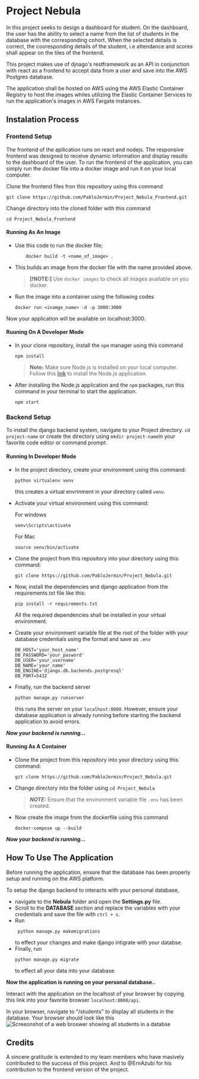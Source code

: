 # Project Nebula

In this project seeks to design a dashboard for student. On the dashboard, the user has the ability to select a name from the list of students in the database with the corresponding cohort. When the selected details is correct, the cooresponding details of the student, i.e attendance and scores shall appear on the tiles of the frontend.

This project makes use of djnago's restframework as an API in conjunction with react as a frontend to accept data from a user and save into the AWS Postgres database. 

The application shall be hosted on AWS using the AWS Elastic Container Registry to host the images whiles utilizing the Elastic Container Services to run the application's images in AWS Fargate instances.


## Instalation Process

### Frontend Setup
The frontend of the apllication runs on react and nodejs. The responsive frontend was designed to receive dynamic information and display results to the dashboard of the user.
To run the frontend of the application, you can simply run the docker file into a docker image and run it on your local computer.

Clone the frontend files fron this repository using this command 
```
git clone https://github.com/PabloJermin/Project_Nebula_Frontend.git
```
Change directory into the cloned folder with this command 
```
cd Project_Nebula_Frontend
```

#### Running As An Image
* Use this code to run the docker file;
    ```
        docker build -t <name_of_image> .
    ```

* This builds an image from the docker file with the name provided above. 

    > **[!NOTE:]**
    >  Use `docker images` to check all images available on you docker.

* Run the image into a container using the following codes 
    ```
    docker run <inamge_name> -d -p 3000:3000
    ```
Now your application will be available on localhost:3000.

#### Ruuning On A Developer Mode
* In your clone repository, install the `npm` manager using this command
    ```
    npm install
    ```

    > **Note:** 
    > Make sure Node.js is installed on your local computer.    Follow this [link](https://nodejs.org/en/download/package-manager) to install the Node.js application. 
* After installing the Node.js application and  the `npm` packages, run this command in your terminal to start the application.
    ```
    npm start
    ```

### Backend Setup
To install the django backend system, navigate to your Project directory. `cd project-name` or create the directory using `mkdir project-name`in your favorite code editor or command prompt.

#### Running In Developer Mode
* In the project directory, create your environment using this command:
    ```
    python virtualenv venv
    ```
    this creates a virtual envrinment in your directory called `venv`.
* Activate your virtual environment using this command:
    
    For windows
    ```
    venv\Scripts\activate
    ```

    For Mac
    ```
    source venv/bin/activate
    ```

* Clone the project from this repository into your directory using this command:
    ```
    git clone https://github.com/PabloJermin/Project_Nebula.git 
    ```
* Now, install the dependencies and django application from the requirements.txt file like this:
    ```
    pip install -r requirements.txt
    ```
    All the required dependencies shall be installed in your virtual environment.
* Create your environment variable file at the root of the folder with your database credentials using the format and save as `.env`
    ```
    DB_HOST='your_host_name'
    DB_PASSWORD='your_pasword'
    DB_USER='your_username'
    DB_NAME='your_name'
    DB_ENGINE='django.db.backends.postgresql'
    DB_PORT=5432
    ```

* Finally, run the backend server
    ```
    python manage.py runserver
    ```
    this runs the server on your `localhost:8000`. However, ensure your database application is already running before starting the backend application to avoid errors.

**_Now your backend is running..._**

#### Running As A Container

* Clone the project from this repository into your directory using this command:
    ```
    git clone https://github.com/PabloJermin/Project_Nebula.git 
    ```
* Change directory into the folder using `cd Project_Nebula`

    > ***NOTE:***
    > Ensure that the environment variable file `.env` has been created.
* Now create the image from the dockerfile using this command
    ```
    docker-compose up --build
    ```
**_Now your backend is running..._**

## How To Use The Application

Before running the application, ensure that the database has been properly setup and running on the AWS platform. 

To setup the django backend to interacts with your personal database,

* navigate to the **Nebula** folder and open the **Settings.py** file. 
* Scroll to the **DATABASE** section and replace the variables with your credentials and save the file with `ctrl + s`.
* Run 
    ```
     python manage.py makemigrations
    ``` 
    to effect your changes and make django intigrate with your databse.
* Finally, run 
    ```
    python manage.py migrate
    ```
    to effect all your data into your database.

**Now the application is running on your personal database..**

Interact with the application on the localhost of your browser by copying this link into your favorite browser `localhost:8000/api`.

In your browser, navigate to "/students" to display all students in the database. Your browser should look like this
![Screeonshot of a web broswer showing all students in a databse](<../../../Pictures/Screenshots/Screenshot (69).png>)


## Credits

A sincere gratitude is extended to my team members who have masively contributed to the success of this project. And to @ErnAzubi for his contribution to the frontend version of the project.
